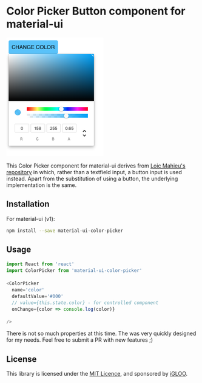 # Color Picker Button component for material-ui

![`<ColorPicker>` example](./doc/screenshot.png)

This Color Picker component for material-ui derives from [Loic Mahieu's repository](https://github.com/loicmahieu/material-ui-color-picker) in which, rather than a textfield input, a button input is used instead.  Apart from the substitution of using a button, the underlying implementation is the same.

## Installation

For material-ui (v1):

```sh
npm install --save material-ui-color-picker
```

## Usage

```js
import React from 'react'
import ColorPicker from 'material-ui-color-picker'

<ColorPicker
  name='color'
  defaultValue='#000'
  // value={this.state.color} - for controlled component
  onChange={color => console.log(color)}

/>
```

There is not so much properties at this time. The was very quickly designed for my needs. Feel free to submit a PR with new features ;)

## License

This library is licensed under the [MIT Licence](LICENSE), and sponsored by [iGLOO](https://igloo.be).
